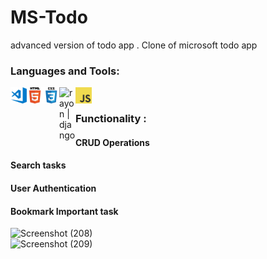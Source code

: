 # MS-Todo
advanced version of todo app . Clone of microsoft todo app<br>
### Languages and Tools:


<img align="left" alt="Visual Studio Code" width="26px" src="https://raw.githubusercontent.com/github/explore/80688e429a7d4ef2fca1e82350fe8e3517d3494d/topics/visual-studio-code/visual-studio-code.png" />
<img align="left" alt="HTML5" width="26px" src="https://raw.githubusercontent.com/github/explore/80688e429a7d4ef2fca1e82350fe8e3517d3494d/topics/html/html.png" />
<img align="left" alt="CSS3" width="26px" src="https://raw.githubusercontent.com/github/explore/80688e429a7d4ef2fca1e82350fe8e3517d3494d/topics/css/css.png" />
<img align="left" alt="rayon | django" width="26px" src="https://cdn.jsdelivr.net/npm/simple-icons@v3/icons/django.svg" />
<img align="left" alt="JavaScript" width="26px" src="https://raw.githubusercontent.com/github/explore/80688e429a7d4ef2fca1e82350fe8e3517d3494d/topics/javascript/javascript.png" />

<br>

### Functionality :
####  CRUD Operations
####  Search tasks 
#### User Authentication
#### Bookmark Important task

![Screenshot (208)](https://user-images.githubusercontent.com/64244098/101395599-46713f00-38f2-11eb-92f0-580f48534ec2.png)
<br>
![Screenshot (209)](https://user-images.githubusercontent.com/64244098/101395791-89331700-38f2-11eb-9e53-4ee91d462c89.png)
